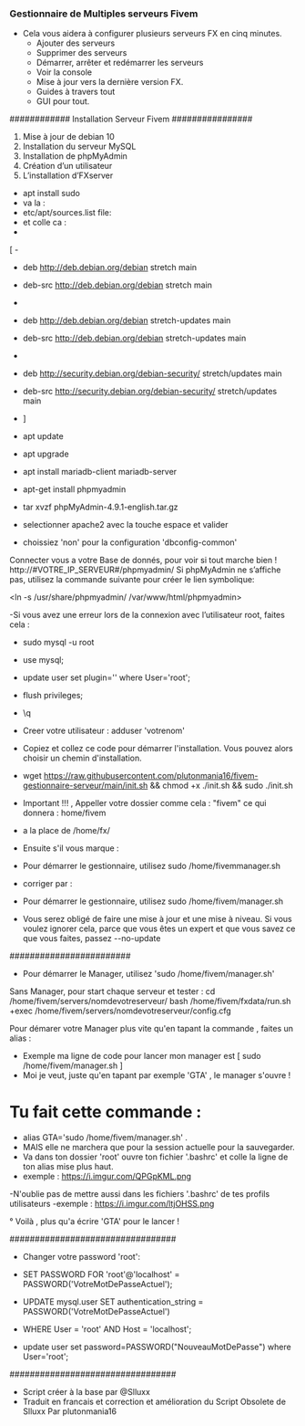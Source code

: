 
###  Gestionnaire de Multiples serveurs Fivem ###

- Cela vous aidera à configurer plusieurs serveurs FX en cinq minutes.
    -  Ajouter des serveurs
    -  Supprimer des serveurs
    -  Démarrer, arrêter et redémarrer les serveurs
    -  Voir la console
    -  Mise à jour vers la dernière version FX.
    -  Guides à travers tout
    -  GUI pour tout.
    

############  Installation Serveur Fivem  ################


1. Mise à jour de debian 10
2. Installation du serveur MySQL
3. Installation de phpMyAdmin
4. Création d’un utilisateur
5. L’installation d’FXserver

- apt install sudo
- va la :
- etc/apt/sources.list file:
- et colle ca :
- 
[ - 
- deb http://deb.debian.org/debian stretch main
- deb-src http://deb.debian.org/debian stretch main
- 
- deb http://deb.debian.org/debian stretch-updates main
- deb-src http://deb.debian.org/debian stretch-updates main
- 
- deb http://security.debian.org/debian-security/ stretch/updates main
- deb-src http://security.debian.org/debian-security/ stretch/updates main
- ]

- apt update
- apt upgrade
- apt install mariadb-client mariadb-server
- apt-get install phpmyadmin
- tar xvzf phpMyAdmin-4.9.1-english.tar.gz
- selectionner apache2 avec la touche espace et valider
- choissiez 'non' pour la configuration 'dbconfig-common'

Connecter vous a votre Base de donnés, pour voir si tout marche bien !
http://#VOTRE_IP_SERVEUR#/phpmyadmin/
Si phpMyAdmin ne s’affiche pas, utilisez la commande suivante pour créer le lien symbolique:

<ln -s /usr/share/phpmyadmin/ /var/www/html/phpmyadmin>

-Si vous avez une erreur lors de la connexion avec l’utilisateur root, faites cela :

- sudo mysql -u root
- use mysql;
- update user set plugin='' where User='root';
- flush privileges;
- \q

- Creer votre utilisateur :
adduser 'votrenom'

- Copiez et collez ce code pour démarrer l'installation. Vous pouvez alors choisir un chemin d'installation.
- wget https://raw.githubusercontent.com/plutonmania16/fivem-gestionnaire-serveur/main/init.sh && chmod +x ./init.sh && sudo ./init.sh

- Important !!! , Appeller votre dossier comme cela  : "fivem" ce qui donnera : home/fivem 
- a la place de  /home/fx/

- Ensuite s'il vous marque :
- Pour démarrer le gestionnaire, utilisez sudo /home/fivemmanager.sh
- corriger par :
- Pour démarrer le gestionnaire, utilisez sudo /home/fivem/manager.sh


- Vous serez obligé de faire une mise à jour et une mise à niveau. Si vous voulez ignorer cela, parce que vous êtes un expert et que vous savez ce que vous faites, passez --no-update

########################
- Pour démarrer le Manager, utilisez 'sudo /home/fivem/manager.sh'

Sans Manager, pour start chaque serveur et tester :
cd /home/fivem/servers/nomdevotreserveur/
bash /home/fivem/fxdata/run.sh +exec /home/fivem/servers/nomdevotreserveur/config.cfg

Pour démarer votre Manager plus vite qu'en tapant la commande , faites un alias :
- Exemple ma ligne de code pour lancer mon manager est [ sudo /home/fivem/manager.sh ]
- Moi je veut, juste qu'en tapant par exemple 'GTA' , le manager s'ouvre !

# Tu fait cette commande : 
- alias GTA='sudo /home/fivem/manager.sh' .
- MAIS elle ne marchera que pour la session actuelle pour la sauvegarder.
- Va dans ton dossier 'root' ouvre ton fichier '.bashrc' et colle la ligne de ton alias mise plus haut.
- exemple :
https://i.imgur.com/QPGpKML.png

-N'oublie pas de mettre aussi dans les fichiers '.bashrc' de tes profils utilisateurs
-exemple :
https://i.imgur.com/ltjOHSS.png

° Voilà , plus qu'a écrire 'GTA' pour le lancer !

#################################

- Changer votre password 'root':

- SET PASSWORD FOR 'root'@'localhost' = PASSWORD('VotreMotDePasseActuel');
- UPDATE mysql.user SET authentication_string = PASSWORD('VotreMotDePasseActuel')   

- WHERE User = 'root' AND Host = 'localhost';
- update user set password=PASSWORD("NouveauMotDePasse") where User='root';

#################################
- Script créer à la base par @Slluxx
- Traduit en francais et correction et amélioration du Script Obsolete de Slluxx Par plutonmania16
